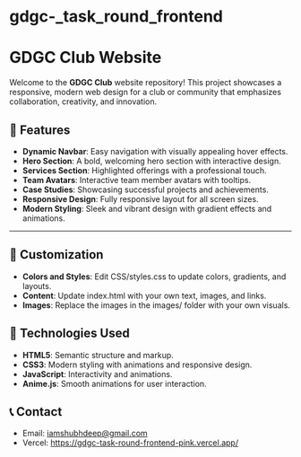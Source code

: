 # gdgc-_task_round_frontend

# GDGC Club Website

Welcome to the **GDGC Club** website repository! This project showcases a responsive, modern web design for a club or community that emphasizes collaboration, creativity, and innovation.

## 🌟 Features

- **Dynamic Navbar**: Easy navigation with visually appealing hover effects.
- **Hero Section**: A bold, welcoming hero section with interactive design.
- **Services Section**: Highlighted offerings with a professional touch.
- **Team Avatars**: Interactive team member avatars with tooltips.
- **Case Studies**: Showcasing successful projects and achievements.
- **Responsive Design**: Fully responsive layout for all screen sizes.
- **Modern Styling**: Sleek and vibrant design with gradient effects and animations.

---

## 🎨 Customization
- **Colors and Styles**: Edit CSS/styles.css to update colors, gradients, and layouts.
- **Content**: Update index.html with your own text, images, and links.
- **Images**: Replace the images in the images/ folder with your own visuals.

## 🔧 Technologies Used
- **HTML5**: Semantic structure and markup.
- **CSS3**: Modern styling with animations and responsive design.
- **JavaScript**: Interactivity and animations.
- **Anime.js**: Smooth animations for user interaction.

## 📞 Contact
- Email: iamshubhdeep@gmail.com
- Vercel: https://gdgc-task-round-frontend-pink.vercel.app/
